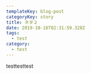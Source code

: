 ```yaml
---
templateKey: blog-post
categoryKey: story
title: ネタ２
date: 2019-10-16T02:31:59.328Z
tags:
  - test
category:
  - test
---
```

testtesttest
